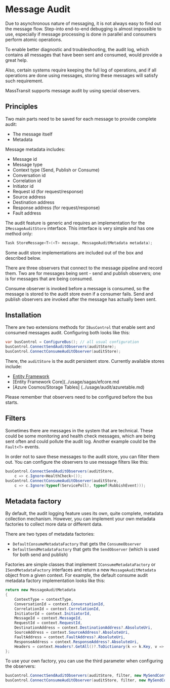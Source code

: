 # Message Audit

Due to asynchronous nature of messaging, it is not always easy to find out the message flow.
Step-into end-to-end debugging is almost impossible to use, especially if message processing
is done in parallel and consumers perform atomic operations.

To enable better diagnostic and troubleshooting, the audit log, which contains all messages
that have been sent and consumed, would provide a great help.

Also, certain systems require keeping the full log of operations, and if all operations are
done using messages, storing these messages will satisfy such requirement.

MassTransit supports message audit by using special observers.

## Principles

Two main parts need to be saved for each message to provide complete audit:
* The message itself
* Metadata

Message metadata includes:
* Message id
* Message type
* Context type (Send, Publish or Consume)
* Conversation id
* Correlation id
* Initiator id
* Request id (for request/response)
* Source address
* Destination address
* Response address (for request/response)
* Fault address

The audit feature is generic and requires an implementation for the `IMessageAuditStore` interface.
This interface is very simple and has one method only:
```csharp
Task StoreMessage<T>(<T> message, MessageAuditMetadata metadata);
```

Some audit store implementations are included out of the box and described below.

There are three observers that connect to the message pipeline and record them.
Two are for messages being sent - send and publish observers; one is for messages that
are being consumed.

Consume observer is invoked before a message is consumed, so the message is stored to the audit
store even if a consumer fails. Send and publish observers are invoked after the message
has actually been sent.

## Installation

There are two extensions methods for `IBusControl` that enable sent and consumed messages audit.
Configuring both looks like this:

```csharp
var busControl = ConfigureBus(); // all usual configuration
busControl.ConnectSendAuditObservers(auditStore);
busControl.ConnectConsumeAuditObserver(auditStore);
```

There, the `auditStore` is the audit persistent store. Currently available stores include:
* [Entity Framework](../usage/sagas/ef.md)
* [Entity Framework Core](../usage/sagas/efcore.md
* [Azure Cosmos/Storage Tables] (../usage/audit/azuretable.md)

Please remember that observers need to be configured before the bus starts.

## Filters

Sometimes there are messages in the system that are technical. These could be some monitoring and
health check messages, which are being sent often and could pollute the audit log. Another example
could be the `Fault<T>` events.

In order not to save these messages to the audit store, you can filter them out. You can configure
the observers to use message filters like this:

```csharp
busControl.ConnectSendAuditObservers(auditStore, 
    c => c.Ignore<HealthCheck>());
busControl.ConnectConsumeAuditObserver(auditStore, 
    c => c.Ignore(typeof(ServicePoll), typeof(RubbishEvent)));
```

## Metadata factory

By default, the audit logging feature uses its own, quite complete, metadata collection mechanism.
However, you can implement your own metadata factories to collect more data or different data.

There are two types of metadata factories:
* `DefaultConsumeMetadataFactory` that gets the `ConsumeObserver`
* `DefaultSendMetadataFactory` that gets the `SendObserver` (which is used for both send and publish)

Factories are simple classes that implement `IConsumeMetadataFactory` or `ISendMetadataFactory`
interfaces and return a new `MessageAuditMetadata` object from a given context.
For example, the default consume audit metadata factory implementation looks like this:

```csharp
return new MessageAuditMetadata
{
    ContextType = contextType,
    ConversationId = context.ConversationId,
    CorrelationId = context.CorrelationId,
    InitiatorId = context.InitiatorId,
    MessageId = context.MessageId,
    RequestId = context.RequestId,
    DestinationAddress = context.DestinationAddress?.AbsoluteUri,
    SourceAddress = context.SourceAddress?.AbsoluteUri,
    FaultAddress = context.FaultAddress?.AbsoluteUri,
    ResponseAddress = context.ResponseAddress?.AbsoluteUri,
    Headers = context.Headers?.GetAll()?.ToDictionary(k => k.Key, v => v.Value.ToString())
};
```

To use your own factory, you can use the third parameter when configuring the observers:

```csharp
busControl.ConnectSendAuditObservers(auditStore, filter, new MySendContextMetadataFactory());
busControl.ConnectConsumeAuditObserver(auditStore, filter, new MySendContextMetadataFactory());
```
